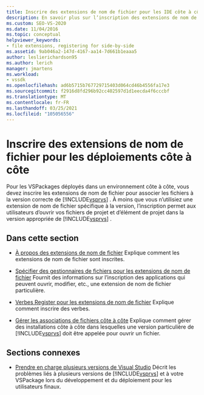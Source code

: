 ```yaml
---
title: Inscrire des extensions de nom de fichier pour les IDE côte à côte
description: En savoir plus sur l’inscription des extensions de nom de fichier pour les déploiements côte à côte, ce qui permet aux utilisateurs d’ouvrir des fichiers dans la version appropriée de Visual Studio.
ms.custom: SEO-VS-2020
ms.date: 11/04/2016
ms.topic: conceptual
helpviewer_keywords:
- file extensions, registering for side-by-side
ms.assetid: 9ab046a2-147d-4167-aa14-7d661b1eaaa5
author: leslierichardson95
ms.author: lerich
manager: jmartens
ms.workload:
- vssdk
ms.openlocfilehash: ad6b5715b767729715403d064cd46b4556fa17e3
ms.sourcegitcommit: f2916d8fd296b92cc402597d1d1eecda4f6cccbf
ms.translationtype: MT
ms.contentlocale: fr-FR
ms.lasthandoff: 03/25/2021
ms.locfileid: "105056556"
---
```

# <a name="register-file-name-extensions-for-side-by-side-deployments"></a>Inscrire des extensions de nom de fichier pour les déploiements côte à côte
Pour les VSPackages déployés dans un environnement côte à côte, vous devez inscrire les extensions de nom de fichier pour associer les fichiers à la version correcte de [!INCLUDE[vsprvs](../code-quality/includes/vsprvs_md.md)] . À moins que vous n’utilisiez une extension de nom de fichier spécifique à la version, l’inscription permet aux utilisateurs d’ouvrir vos fichiers de projet et d’élément de projet dans la version appropriée de [!INCLUDE[vsprvs](../code-quality/includes/vsprvs_md.md)] .

## <a name="in-this-section"></a>Dans cette section
- [À propos des extensions de nom de fichier](../extensibility/about-file-name-extensions.md) Explique comment les extensions de nom de fichier sont inscrites.

- [Spécifier des gestionnaires de fichiers pour les extensions de nom de fichier](../extensibility/specifying-file-handlers-for-file-name-extensions.md) Fournit des informations sur l’inscription des applications qui peuvent ouvrir, modifier, etc., une extension de nom de fichier particulière.

- [Verbes Register pour les extensions de nom de fichier](../extensibility/registering-verbs-for-file-name-extensions.md) Explique comment inscrire des verbes.

- [Gérer les associations de fichiers côte à côte](../extensibility/managing-side-by-side-file-associations.md) Explique comment gérer des installations côte à côte dans lesquelles une version particulière de [!INCLUDE[vsprvs](../code-quality/includes/vsprvs_md.md)] doit être appelée pour ouvrir un fichier.

## <a name="related-sections"></a>Sections connexes
- [Prendre en charge plusieurs versions de Visual Studio](../extensibility/supporting-multiple-versions-of-visual-studio.md) Décrit les problèmes liés à plusieurs versions de [!INCLUDE[vsprvs](../code-quality/includes/vsprvs_md.md)] et à votre VSPackage lors du développement et du déploiement pour les utilisateurs finaux.
